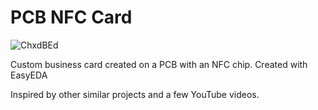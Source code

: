 # PCB NFC Card

![ChxdBEd](https://github.com/batshalregmi/pcb-nfc-card/assets/35691890/38b5d1d7-b039-423d-989b-2a6994cb2cac)


Custom business card created on a PCB with an NFC chip.
Created with EasyEDA

Inspired by other similar projects and a few YouTube videos.
